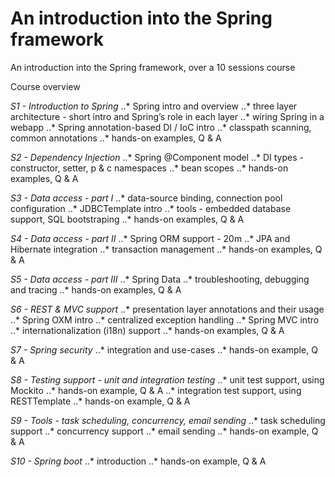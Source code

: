 An introduction into the Spring framework
============

An introduction into the Spring framework, over a 10 sessions course

Course overview

*S1 - Introduction to Spring*
 ..* Spring intro and overview
 ..* three layer architecture - short intro and Spring’s role in each layer
 ..* wiring Spring in a webapp
 ..* Spring annotation-based DI / IoC intro
 ..* classpath scanning, common annotations
 ..* hands-on examples, Q & A

*S2 - Dependency Injection*
..* Spring @Component model
..* DI types - constructor, setter, p & c namespaces
..* bean scopes
..* hands-on examples, Q & A

*S3 - Data access - part I*
..* data-source binding, connection pool configuration
..* JDBCTemplate intro
..* tools - embedded database support, SQL bootstraping
..* hands-on examples, Q & A

*S4 - Data access - part II*
..* Spring ORM support                                - 20m
..* JPA and Hibernate integration
..* transaction management
..* hands-on examples, Q & A

*S5 - Data access - part III*
..* Spring Data
..* troubleshooting, debugging and tracing
..* hands-on examples, Q & A

*S6 - REST & MVC support*
..* presentation layer annotations and their usage
..* Spring OXM intro
..* centralized exception handling
..* Spring MVC intro
..* internationalization (i18n) support
..* hands-on examples, Q & A

*S7 - Spring security*
..* integration and use-cases
..* hands-on example, Q & A

*S8 - Testing support - unit and integration testing*
..* unit test support, using Mockito
..* hands-on example, Q & A
..* integration test support, using RESTTemplate
..* hands-on example, Q & A

*S9 - Tools - task scheduling, concurrency, email sending*
..* task scheduling support
..* concurrency support
..* email sending
..* hands-on example, Q & A

*S10 - Spring boot*
..* introduction
..* hands-on example, Q & A
